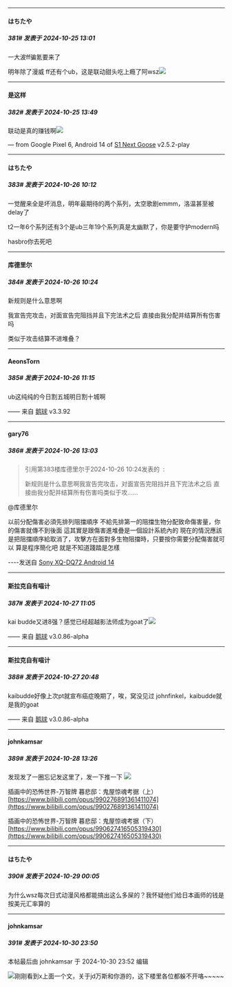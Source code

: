 ﻿
*****

####  はちたや  
##### 381#       发表于 2024-10-25 13:01

一大波ff骗氪要来了

明年除了漫威 ff还有个ub，这是联动甜头吃上瘾了阿wsz<img src="https://static.saraba1st.com/image/smiley/face2017/067.png" referrerpolicy="no-referrer">


*****

####  是这样  
##### 382#       发表于 2024-10-25 13:49

联动是真的赚钱啊<img src="https://static.saraba1st.com/image/smiley/face2017/067.png" referrerpolicy="no-referrer">

— from Google Pixel 6, Android 14 of [S1 Next Goose](https://pan.baidu.com/s/1mi43uRm) v2.5.2-play


*****

####  はちたや  
##### 383#       发表于 2024-10-26 10:12

一觉醒来全是坏消息，明年最期待的两个系列，太空歌剧emmm，洛温甚至被delay了

t2一年6个系列还有3个是ub三年19个系列真是太幽默了，你是要守护modern吗

hasbro你去死吧


*****

####  库德里尔  
##### 384#       发表于 2024-10-26 10:24

新规则是什么意思啊

我宣告完攻击，对面宣告完阻挡并且下完法术之后 直接由我分配并结算所有伤害吗

类似于攻击结算不进堆叠？


*****

####  AeonsTorn  
##### 385#       发表于 2024-10-26 11:15

ub这纯纯的今日割五城明日割十城啊

—— 来自 [鹅球](https://www.pgyer.com/GcUxKd4w) v3.3.92


*****

####  gary76  
##### 386#       发表于 2024-10-26 13:03

<blockquote>引用第383楼库德里尔于2024-10-26 10:24发表的  :

新规则是什么意思啊我宣告完攻击，对面宣告完阻挡并且下完法术之后 直接由我分配并结算所有伤害吗类似于攻......</blockquote>
@库德里尔

以前分配傷害必須先排列阻擋順序
不給先排第一的阻擋生物分配致命傷害量，你的傷害就傳不到後面
這其實是跟傷害進堆疊是一個設計系統內的
現在的情況應該是把阻擋順序給取消了，攻擊方在面對多生物阻擋時，只要按你需要分配傷害就可以
算是程序簡化吧
就是不知道踐踏是怎樣

----发送自 [Sony XQ-DQ72,Android 14](http://stage1.5j4m.com/?1.37)


*****

####  斯拉克自有喵计  
##### 387#       发表于 2024-10-27 11:05

kai budde又进8强？感觉已经超越影法师成为goat了<img src="https://static.saraba1st.com/image/smiley/face2017/004.gif" referrerpolicy="no-referrer">

—— 来自 [鹅球](https://www.pgyer.com/xfPejhuq) v3.0.86-alpha


*****

####  斯拉克自有喵计  
##### 388#       发表于 2024-10-27 20:48

kaibudde好像上次pt就宣布癌症晚期了，唉，窝没见过 johnfinkel，kaibudde就是我的goat

—— 来自 [鹅球](https://www.pgyer.com/xfPejhuq) v3.0.86-alpha


*****

####  johnkamsar  
##### 389#       发表于 2024-10-28 13:26

发现发了一圈忘记发这里了，发一下推一下
<img src="https://static.saraba1st.com/image/smiley/face2017/025.png" referrerpolicy="no-referrer">

插画中的恐怖世界-万智牌 暮悲邸：鬼屋惊魂考据（上）
[https://www.bilibili.com/opus/990276891361411074](https://www.bilibili.com/opus/990276891361411074)

插画中的恐怖世界-万智牌 暮悲邸：鬼屋惊魂考据（下）
[https://www.bilibili.com/opus/990627416505319430](https://www.bilibili.com/opus/990627416505319430)


*****

####  はちたや  
##### 390#       发表于 2024-10-29 00:05

为什么wsz每次日式动漫风格都能搞出这么多屎的？我怀疑他们给日本画师的钱是按美元汇率算的


*****

####  johnkamsar  
##### 391#       发表于 2024-10-30 23:50

 本帖最后由 johnkamsar 于 2024-10-30 23:52 编辑 

<img src="https://static.saraba1st.com/image/smiley/face2017/048.png" referrerpolicy="no-referrer">刚刚看到x上面一个文，关于jd万斯和你游的，这下楼里各位都躲不开咯~~~~~

